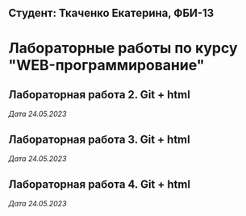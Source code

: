 ## Студент: Ткаченко Екатерина, ФБИ-13

# Лабораторные работы по курсу "WEB-программирование"

## Лабораторная работа 2. Git + html

*Дата 24.05.2023*

## Лабораторная работа 3. Git + html

*Дата 24.05.2023*

## Лабораторная работа 4. Git + html

*Дата 24.05.2023*
